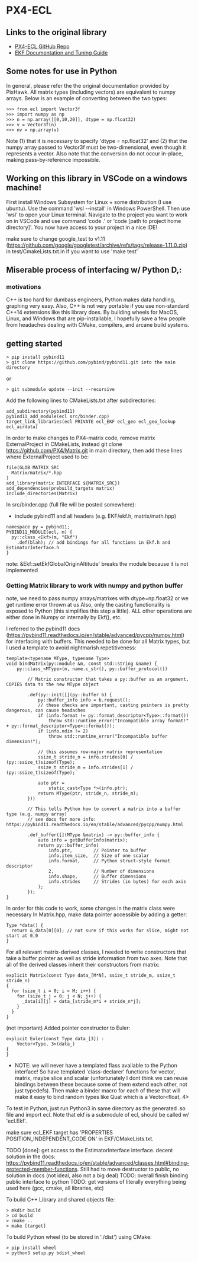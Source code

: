 # PX4-ECL
## Links to the original library
- [PX4-ECL GitHub Repo](https://github.com/PX4/PX4-ECL)
- [EKF Documentation and Tuning Guide](https://docs.px4.io/master/en/advanced_config/tuning_the_ecl_ekf.html)

## Some notes for use in Python
In general, please refer the the original documentation provided by PixHawk. All matrix types (including vectors) are equivalent to numpy arrays. Below is an example of converting between the two types:
```
>>> from ecl import Vector3f
>>> import numpy as np
>>> n = np.array([[0,10,20]], dtype = np.float32) 
>>> v = Vector3f(n)
>>> nv = np.array(v)
```
Note (1) that it is necessary to specify 'dtype = np.float32' and (2) that the numpy array passed to Vector3f must be two-dimensional, even though it represents a vector. Also note that the conversion do not occur in-place, making pass-by-reference impossible.

## Working on this library in VSCode on a windows machine! 

First install Windows Subsystem for Linux + some distribution (I use ubuntu). Use the command 'wsl --install' in Windows PowerShell.
Then use 'wsl' to open your Linux terminal. 
Navigate to the project you want to work on in VSCode and use command 'code .' or 'code [path to project home directory]'.
You now have access to your project in a nice IDE!

make sure to change google_test to v1.11 (https://github.com/google/googletest/archive/refs/tags/release-1.11.0.zip) in test/CmakeLists.txt.in if you want to use 'make test'

## Miserable process of interfacing w/ Python D,:
### motivations
C++ is too hard for dumbass engineers, Python makes data handling, graphing very easy. Also, C++ is not very portable if you use non-standard C++14 extensions like this library does. By building wheels for MacOS, Linux, and Windows that are pip-installable, I hopefully save a few people from headaches dealing with CMake, compilers, and arcane build systems.

## getting started
```
> pip install pybind11
> git clone https://github.com/pybind/pybind11.git into the main directory
```
or
```
> git submodule update --init --recursive
```

Add the following lines to CMakeLists.txt after subdirectories:
```
add_subdirectory(pybind11)
pybind11_add_module(ecl src/binder.cpp)
target_link_libraries(ecl PRIVATE ecl_EKF ecl_geo ecl_geo_lookup ecl_airdata)
```
In order to make changes to PX4-matrix code, remove matrix ExternalProject in CMakeLists, instead git clone https://github.com/PX4/Matrix.git in main directory, then add these lines where ExternalProject used to be:
```
file(GLOB MATRIX_SRC
  Matrix/matrix/*.hpp
)
add_library(matrix INTERFACE ${MATRIX_SRC})
add_dependencies(prebuild_targets matrix)
include_directories(Matrix)
```
In src/binder.cpp (full file will be posted somewhere): 
* include pybind11 and all headers (e.g. EKF/ekf.h, matrix/math.hpp)
```
namespace py = pybind11;
PYBIND11_MODULE(ecl, m) {
  py::class_<Ekf>(m, "Ekf")
    .def(blah); // add bindings for all functions in Ekf.h and EstimatorInterface.h
}
```
note: &Ekf::setEkfGlobalOriginAltitude' breaks the module because it is not implemented

### Getting Matrix library to work with numpy and python buffer
note, we need to pass numpy arrays/matrixes with dtype=np.float32 or we get runtime error thrown at us
Also, only the casting functionality is exposed to Python (this simplifies this step a little). ALL other operations are either done in Numpy or internally by Ekf(), etc.

I referred to the pybind11 docs (https://pybind11.readthedocs.io/en/stable/advanced/pycpp/numpy.html) for interfacing with buffers. This needed to be done for all Matrix types, but I used a template to avoid nightmarish repetitiveness:
```
template<typename MType, typename Type>
void bindMatrix(py::module &m, const std::string &name) {
    py::class_<MType>(m, name.c_str(), py::buffer_protocol())

        // Matrix constructor that takes a py::buffer as an argument, COPIES data to the new MType object

        .def(py::init([](py::buffer b) {
            py::buffer_info info = b.request();
            // these checks are important, casting pointers is pretty dangerous, can cause headaches
            if (info.format != py::format_descriptor<Type>::format())
                throw std::runtime_error("Incompatible array format!" + py::format_descriptor<Type>::format());
            if (info.ndim != 2)
                throw std::runtime_error("Incompatible buffer dimension!");
            
            // this assumes row-major matrix representation
            ssize_t stride_n = info.strides[0] / (py::ssize_t)sizeof(Type);
            ssize_t stride_m = info.strides[1] / (py::ssize_t)sizeof(Type);

            auto ptr = 
                static_cast<Type *>(info.ptr);
            return MType(ptr, stride_n, stride_m);
        })) 

        // This tells Python how to convert a matrix into a buffer type (e.g. numpy array)
        // see docs for more info: https://pybind11.readthedocs.io/en/stable/advanced/pycpp/numpy.html

        .def_buffer([](MType &matrix) -> py::buffer_info {
            auto info = getBufferInfo(matrix);
            return py::buffer_info(
                info.ptr,        // Pointer to buffer
                info.item_size,  // Size of one scalar
                info.format,     // Python struct-style format descriptor
                2,               // Number of dimensions
                info.shape,      // Buffer dimensions
                info.strides     // Strides (in bytes) for each axis
            );
        });
}
```
In order for this code to work, some changes in the matrix class were necessary
In Matrix.hpp, make data pointer accessible by adding a getter:
```
Type *data() {
  return &_data[0][0]; // not sure if this works for slice, might not start at 0,0
}
```
For all relevant matrix-derived classes, I needed to write constructors that take a buffer pointer as well as stride information from two axes. Note that all of the derived classes inherit their constructors from matrix:
```
explicit Matrix(const Type data_[M*N], ssize_t stride_m, ssize_t stride_n)
{
  for (size_t i = 0; i < M; i++) {
    for (size_t j = 0; j < N; j++) {
      _data[i][j] = data_[stride_m*i + stride_n*j];
    }
  }
}
```
(not important) Added pointer constructor to Euler:
``` 
explicit Euler(const Type data_[3]) :
    Vector<Type, 3>(data_)
{
}
```
* NOTE: we will never have a templated flass available to the Python interface! So have templated 'class-declarer' functions for vector, matrix, maybe slice and scalar (unfortunately I dont think we can reuse bindings between these because some of them extend each other, not just typedefs). Then make a binder macro for each of these that will make it easy to bind random types like Quat which is a Vector<float, 4>

To test in Python, just run Python3 in same directory as the generated .so file and import ecl. Note that ekf is a submodule of ecl, should be called w/ 'ecl.Ekf'.

make sure ecl_EKF target has 'PROPERTIES POSITION_INDEPENDENT_CODE ON' in EKF/CMakeLists.txt.

TODO [done]: get access to the EstimatorInterface interface. decent solution in the docs: https://pybind11.readthedocs.io/en/stable/advanced/classes.html#binding-protected-member-functions. Still had to move destructor to public, no solution in docs (not ideal, also not a big deal)
TODO: overall finish binding public interface to python
TODO: get versions of literally everything being used here (gcc, cmake, all libraries, etc)

To build C++ Library and shared objects file:
```
> mkdir build
> cd build
> cmake ..
> make [target]
```

To build Python wheel (to be stored in './dist') using CMake:
```
> pip install wheel
> python3 setup.py bdist_wheel
```
